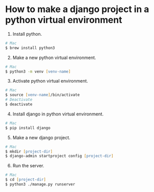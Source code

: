 # How to make a django project in a python virtual environment
1. Install python.
```zsh
# Mac
$ brew install python3
```
2. Make a new python virtual environment.
```zsh
# Mac
$ python3 -m venv [venv-name]
```
3. Activate python virtual environment.
```zsh
# Mac
$ source [venv-name]/bin/activate
# Deactivate
$ deactivate
```
4. Install django in python virtual environment.
```zsh
# Mac
$ pip install django
```
5. Make a new django project.
```zsh
# Mac
$ mkdir [project-dir]
$ django-admin startproject config [project-dir]
```
6. Run the server.
```zsh
# Mac
$ cd [project-dir]
$ python3 ./manage.py runserver
```
